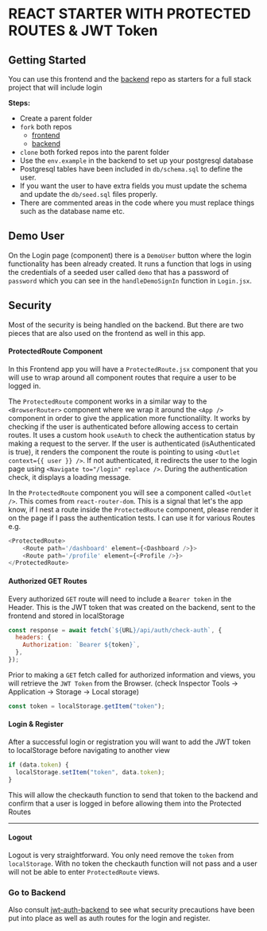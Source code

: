 # REACT STARTER WITH PROTECTED ROUTES & JWT Token

## Getting Started

You can use this frontend and the [backend](https://github.com/10-3-pursuit/jwt-auth-backend) repo as starters for a full stack project that will include login

**Steps:**

- Create a parent folder
- `fork` both repos
  - [frontend](https://github.com/10-3-pursuit/jwt-auth-frontend)
  - [backend](https://github.com/10-3-pursuit/jwt-auth-backend)
- `clone` both forked repos into the parent folder
- Use the `env.example` in the backend to set up your postgresql database
- Postgresql tables have been included in `db/schema.sql` to define the user.
- If you want the user to have extra fields you must update the schema and update the `db/seed.sql` files properly.
- There are commented areas in the code where you must replace things such as the database name etc.

## Demo User

On the Login page (component) there is a `DemoUser` button where the login functionality has been already created. It runs a function that logs in using the credentials of a seeded user called `demo` that has a password of `password` which you can see in the `handleDemoSignIn` function in `Login.jsx`.

## Security

Most of the security is being handled on the backend. But there are two pieces that are also used on the frontend as well in this app.

#### ProtectedRoute Component

In this Frontend app you will have a `ProtectedRoute.jsx` component that you will use to wrap around all component routes that require a user to be logged in.

The `ProtectedRoute` component works in a similar way to the `<BrowserRouter>` component where we wrap it around the `<App />` component in order to give the application more functionalilty. It works by checking if the user is authenticated before allowing access to certain routes. It uses a custom hook `useAuth` to check the authentication status by making a request to the server. If the user is authenticated (isAuthenticated is true), it renders the component the route is pointing to using `<Outlet context={{ user }} />`. If not authenticated, it redirects the user to the login page using `<Navigate to="/login" replace />`. During the authentication check, it displays a loading message.

In the `ProtectedRoute` component you will see a component called `<Outlet />`. This comes from `react-router-dom`. This is a signal that let's the app know, if I nest a route inside the `ProtectedRoute` component, please render it on the page if I pass the authentication tests. I can use it for various Routes
e.g.

```js
<ProtectedRoute>
    <Route path='/dashboard' element={<Dashboard />}>
    <Route path='/profile' element={<Profile />}>
</ProtectedRoute>
```

#### Authorized GET Routes

Every authorized `GET` route will need to include a `Bearer token` in the Header. This is the JWT token that was created on the backend, sent to the frontend and stored in localStorage

```js
const response = await fetch(`${URL}/api/auth/check-auth`, {
  headers: {
    Authorization: `Bearer ${token}`,
  },
});
```

Prior to making a `GET` fetch called for authorized information and views, you will retrieve the `JWT Token` from the Browser. (check Inspector Tools -> Application -> Storage -> Local storage)

```js
const token = localStorage.getItem("token");
```

#### Login & Register

After a successful login or registration you will want to add the JWT token to localStorage before navigating to another view

```js
if (data.token) {
  localStorage.setItem("token", data.token);
}
```

This will allow the checkauth function to send that token to the backend and confirm that a user is logged in before allowing them into the Protected Routes

<hr />

#### Logout

Logout is very straightforward. You only need remove the `token` from `localStorage`. With no token the checkauth function will not pass and a user will not be able to enter `ProtectedRoute` views.

### Go to Backend

Also consult [jwt-auth-backend](https://github.com/10-3-pursuit/jwt-auth-backend) to see what security precautions have been put into place as well as auth routes for the login and register.
